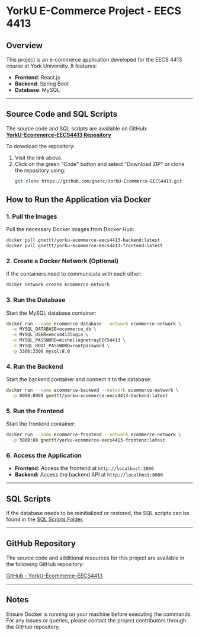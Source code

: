 # YorkU E-Commerce Project - EECS 4413

## Overview
This project is an e-commerce application developed for the EECS 4413 course at York University. It features:
- **Frontend**: React.js
- **Backend**: Spring Boot
- **Database**: MySQL

---

## Source Code and SQL Scripts
The source code and SQL scripts are available on GitHub:  
**[YorkU-Ecommerce-EECS4413 Repository](https://github.com/gnettt/YorkU-Ecommerce-EECS4413)**

To download the repository:
1. Visit the link above.
2. Click on the green "Code" button and select "Download ZIP" or clone the repository using:
   ```bash
   git clone https://github.com/gnetc/YorkU-Ecommerce-EECS4413.git
   ```

## How to Run the Application via Docker

### 1. Pull the Images
Pull the necessary Docker images from Docker Hub:

```bash
docker pull gnettt/yorku-ecommerce-eecs4413-backend:latest
docker pull gnettt/yorku-ecommerce-eecs4413-frontend:latest
```

### 2. Create a Docker Network (Optional)
If the containers need to communicate with each other:

```bash
docker network create ecommerce-network
```

### 3. Run the Database
Start the MySQL database container:

```bash
docker run --name ecommerce-database --network ecommerce-network \
  -e MYSQL_DATABASE=ecommerce_db \
  -e MYSQL_USER=eecs4413login \
  -e MYSQL_PASSWORD=michellegnetrayEECS4413 \
  -e MYSQL_ROOT_PASSWORD=rootpassword \
  -p 3306:3306 mysql:8.0
```

### 4. Run the Backend
Start the backend container and connect it to the database:

```bash
docker run --name ecommerce-backend --network ecommerce-network \
  -p 8080:8080 gnettt/yorku-ecommerce-eecs4413-backend:latest
```

### 5. Run the Frontend
Start the frontend container:

```bash
docker run --name ecommerce-frontend --network ecommerce-network \
  -p 3000:80 gnettt/yorku-ecommerce-eecs4413-frontend:latest
```

### 6. Access the Application
- **Frontend:** Access the frontend at `http://localhost:3000`
- **Backend:** Access the backend API at `http://localhost:8080`

---

## SQL Scripts
If the database needs to be reinitialized or restored, the SQL scripts can be found in the [SQL Scripts Folder](./sql).

---

## GitHub Repository
The source code and additional resources for this project are available in the following GitHub repository:

[GitHub - YorkU-Ecommerce-EECS4413](https://github.com/gnetc/YorkU-Ecommerce-EECS4413)

---

## Notes
Ensure Docker is running on your machine before executing the commands. For any issues or queries, please contact the project contributors through the GitHub repository.
